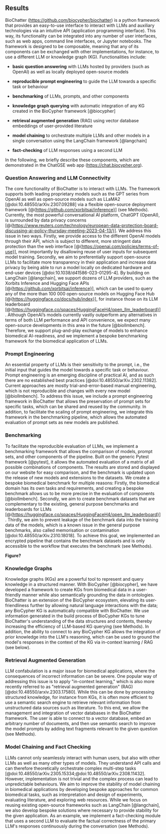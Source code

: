 ## Results

BioChatter (https://github.com/biocypher/biochatter) is a python framework that provides an easy-to-use interface to interact with LLMs and auxiliary technologies via an intuitive API (application programming interface).
This way, its functionality can be integrated into any number of user interfaces, such as web apps, command line interfaces, or Jupyter notebooks.
The framework is designed to be composable, meaning that any of its components can be exchanged with other implementations, for instance, to use a different LLM or knowledge graph (KG).
Functionalities include:

- **basic question answering** with LLMs hosted by providers (such as OpenAI) as well as locally deployed open-source models

- **reproducible prompt engineering** to guide the LLM towards a specific task or behaviour

- **benchmarking** of LLMs, prompts, and other components

- **knowledge graph querying** with automatic integration of any KG created in the BioCypher framework [@biocypher]

- **retrieval augmented generation** (RAG) using vector database embeddings of user-provided literature

- **model chaining** to orchestrate multiple LLMs and other models in a single conversation using the LangChain framework [@langchain]

- **fact-checking** of LLM responses using a second LLM

In the following, we briefly describe these components, which are demonstrated in the ChatGSE web app (https://chat.biocypher.org).

### Question Answering and LLM Connectivity

The core functionality of BioChatter is to interact with LLMs.
The framework supports both leading proprietary models such as the GPT series from OpenAI as well as open-source models such as LLaMA2 [@doi:10.48550/arXiv.2307.09288] via a flexible open-source deployment framework [@{https://github.com/xorbitsai/inference}] (see Methods).
Currently, the most powerful conversational AI platform, ChatGPT (OpenAI), is surrounded by data privacy concerns [@{https://www.reuters.com/technology/european-data-protection-board-discussing-ai-policy-thursday-meeting-2023-04-13/}].
We address this issue in two ways.
Firstly, we provide access to the different OpenAI models through their API, which is subject to different, more stringent data protection than the web interface [@{https://openai.com/policies/terms-of-use}], most importantly by disallowing reuse of user inputs for subsequent model training.
Secondly, we aim to preferentially support open-source LLMs to facilitate more transparency in their application and increase data privacy by being able to run a model locally on dedicated hardware and end-user devices [@doi:10.1038/d41586-023-01295-4].
By building on LangChain [@langchain], we support dozens of LLM providers, such as the Xorbits Inference and Hugging Face APIs [@{https://github.com/xorbitsai/inference}], which can be used to query any of the more than 100 000 open-source models on Hugging Face Hub [@{https://huggingface.co/docs/hub/index}], for instance those on its LLM leaderboard [@{https://huggingface.co/spaces/HuggingFaceH4/open_llm_leaderboard}].
Although OpenAI’s models currently vastly outperform any alternatives in terms of both LLM performance and API convenience, we expect many open-source developments in this area in the future [@biollmbench].
Therefore, we support plug-and-play exchange of models to enhance biomedical AI-readiness, and we implement a bespoke benchmarking framework for the biomedical application of LLMs.

### Prompt Engineering

An essential property of LLMs is their sensitivity to the prompt, i.e., the initial input that guides the model towards a specific task or behaviour.
Prompt engineering is an emerging discipline of practical AI, and as such there are no established best practices [@doi:10.48550/arXiv.2302.11382].
Current approaches are mostly trial-and-error-based manual engineering, which is not reproducible and changes with every new model [@biollmbench].
To address this issue, we include a prompt engineering framework in BioChatter that allows the preservation of prompt sets for specific tasks, which can be shared and reused by the community.
In addition, to facilitate the scaling of prompt engineering, we integrate this framework in the benchmarking pipeline, which allows the automated evaluation of prompt sets as new models are published.

### Benchmarking

To facilitate the reproducible evaluation of LLMs, we implement a benchmarking framework that allows the comparison of models, prompt sets, and other components of the pipeline.
Built on the generic Pytest framework [@pytest], it allows the automated evaluation of a matrix of all possible combinations of components.
The results are stored and displayed on our website for easy comparison, and the benchmark is updated upon the release of new models and extensions to the datasets.
We create a bespoke biomedical benchmark for multiple reasons: 
Firstly, the biomedical domain has its own tasks and requirements, and creating a bespoke benchmark allows us to be more precise in the evaluation of components [@biollmbench].
Secondly, we aim to create benchmark datasets that are complementary to the existing, general purpose benchmarks and leaderboards for LLMs [@{https://huggingface.co/spaces/HuggingFaceH4/open_llm_leaderboard}].
Thirdly, we aim to prevent leakage of the benchmark data into the training data of the models, which is a known issue in the general purpose benchmarks, also called memorisation or contamination [@doi:10.48550/arXiv.2310.18018].
To achieve this goal, we implemented an encrypted pipeline that contains the benchmark datasets and is only accessible to the workflow that executes the benchmark (see Methods).

**Figure?**

### Knowledge Graphs

Knowledge graphs (KGs) are a powerful tool to represent and query knowledge in a structured manner.
With BioCypher [@biocypher], we have developed a framework to create KGs from biomedical data in a user-friendly manner while also semantically grounding the data in ontologies.
BioChatter is an extension of the BioCypher ecosystem, elevating its user-friendliness further by allowing natural language interactions with the data; any BioCypher KG is automatically compatible with BioChatter.
We use information generated in the build process of BioCypher KGs to tune BioChatter's understanding of the data structures and contents, thereby increasing the efficiency of LLM-based KG querying (see Methods).
In addition, the ability to connect to any BioCypher KG allows the integration of prior knowledge into the LLM's reasoning, which can be used to ground the model's responses in the context of the KG via in-context learning / RAG (see below).

### Retrieval Augmented Generation

LLM confabulation is a major issue for biomedical applications, where the consequences of incorrect information can be severe.
One popular way of addressing this issue is to apply "in-context learning," which is also more recently referred to as "retrieval augmented generation" (RAG) [@doi:10.48550/arxiv.2303.17580].
While this can be done by processing structured knowledge, for instance from KGs, it is often more efficient to use a semantic search engine to retrieve relevant information from unstructured data sources such as literature.
To this end, we allow the management and integration of vector databases in the BioChatter framework.
The user is able to connect to a vector database, embed an arbitrary number of documents, and then use semantic search to improve the model prompts by adding text fragments relevant to the given question (see Methods).

### Model Chaining and Fact Checking

LLMs cannot only seamlessly interact with human users, but also with other LLMs as well as many other types of models.
They understand API calls and can therefore theoretically orchestrate complex multi-step tasks [@doi:10.48550/arXiv.2305.15334;@doi:10.48550/arXiv.2308.11432].
However, implementation is not trivial and the complex process can lead to unpredictable behaviours.
We aim to improve the stability of model chaining in biomedical applications by developing bespoke approaches for common biomedical tasks, such as interpretation and design of experiments, evaluating literature, and exploring web resources.
While we focus on reusing existing open-source frameworks such as LangChain [@langchain], we also develop bespoke solutions where necessary to provide stability for the given application.
As an example, we implement a fact-checking module that uses a second LLM to evaluate the factual correctness of the primary LLM's responses continuously during the conversation (see Methods).
